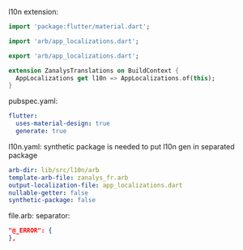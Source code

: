 l10n extension:
```dart
import 'package:flutter/material.dart';

import 'arb/app_localizations.dart';

export 'arb/app_localizations.dart';

extension ZanalysTranslations on BuildContext {
  AppLocalizations get l10n => AppLocalizations.of(this);
}
```

pubspec.yaml:
```yaml
flutter:
  uses-material-design: true
  generate: true
```

l10n.yaml:
synthetic package is needed to put l10n gen in separated package
```yaml
arb-dir: lib/src/l10n/arb
template-arb-file: zanalys_fr.arb
output-localization-file: app_localizations.dart
nullable-getter: false
synthetic-package: false
```

file.arb:
separator:
```json
"@_ERROR": {
},
```